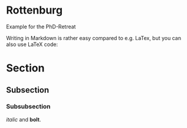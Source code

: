 # Rottenburg
Example for the PhD-Retreat

Writing in Markdown is rather easy compared to e.g. LaTex, but you can also use LaTeX code:

# Section

## Subsection

### Subsubsection

*italic* and **bolt**. 


